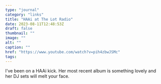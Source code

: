 ```yaml
---
type: "journal"
category: "links"
title: "HAAi at The Lot Radio"
date: 2023-08-11T12:48:53Z
draft: false
thumbnail: ""
image: ""
alt: ""
caption: ""
href: "https://www.youtube.com/watch?v=pih4zbwJSMc"
tags:
---
```


I've been on a HAAi kick. Her most recent album is something lovely and her DJ sets will melt your face.
